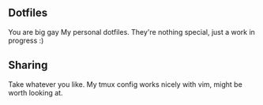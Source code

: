 ## Dotfiles
You are big gay
My personal dotfiles. They're nothing special, just a work in progress :)

## Sharing 

Take whatever you like. My tmux config works nicely with vim, might be worth looking at.
